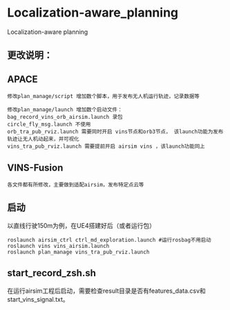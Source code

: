 # Localization-aware_planning
Localization-aware planning  

## 更改说明：
## APACE 
```
修改plan_manage/script 增加数个脚本，用于发布无人机运行轨迹，记录数据等

修改plan_manage/launch 增加数个启动文件：
bag_record_vins_orb_airsim.launch 录包
circle_fly_msg.launch 不使用
orb_tra_pub_rviz.launch 需要同时开启 vins节点和orb3节点， 该launch功能为发布轨迹让无人机动起来，并可视化
vins_tra_pub_rviz.launch 需要提前开启 airsim vins ，该launch功能同上
```
## VINS-Fusion
```
各文件都有所修改，主要做到适配airsim，发布特定点云等
```

## 启动
以直线行驶150m为例，在UE4搭建好后（或者运行包）
```
roslaunch airsim_ctrl ctrl_md_exploration.launch #运行rosbag不用启动
roslaunch vins vins_airsim.launch
roslaunch plan_manage vins_tra_pub_rviz.launch
```

## start_record_zsh.sh
在运行airsim工程后启动，需要检查result目录是否有features_data.csv和start_vins_signal.txt。